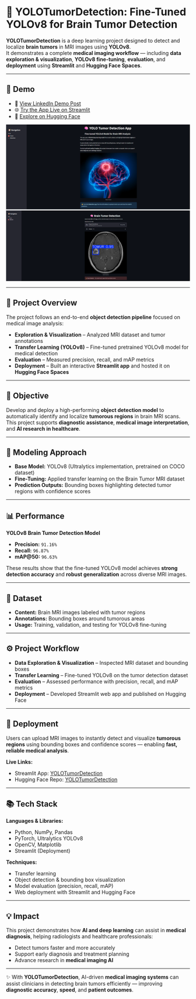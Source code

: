 # **🧠 YOLOTumorDetection: Fine-Tuned YOLOv8 for Brain Tumor Detection**

**YOLOTumorDetection** is a deep learning project designed to detect and localize **brain tumors** in MRI images using **YOLOv8**.  
It demonstrates a complete **medical imaging workflow** — including **data exploration & visualization**, **YOLOv8 fine-tuning**, **evaluation**, and **deployment** using **Streamlit** and **Hugging Face Spaces**.

---

## **🎥 Demo**

- 🔗 [View LinkedIn Demo Post](https://www.linkedin.com/posts/rawan-alwadeya-17948a305_machinelearning-medicalimaging-healthcareai-activity-7381092953752186880-Ul23?utm_source=share&utm_medium=member_desktop&rcm=ACoAAE3YzG0BAZw48kimDDr_guvq8zXgSjDgk_I)  
- 🌐 [Try the App Live on Streamlit](https://yolotumordetection-fny43wuxdseqglmbeudsrx.streamlit.app/)  
- 🤗 [Explore on Hugging Face](https://huggingface.co/RawanAlwadeya/YOLOTumorDetection)  

![App Demo](https://github.com/rawan-alwadiya/YOLOTumorDetection/blob/main/YOLO%20Tumor%20Detection%20App.png)  
![Detection Example](https://github.com/rawan-alwadiya/YOLOTumorDetection/blob/main/Brain%20Tumor%20Detection.png)

---

## **📘 Project Overview**

The project follows an end-to-end **object detection pipeline** focused on medical image analysis:  
- **Exploration & Visualization** – Analyzed MRI dataset and tumor annotations  
- **Transfer Learning (YOLOv8)** – Fine-tuned pretrained YOLOv8 model for medical detection  
- **Evaluation** – Measured precision, recall, and mAP metrics  
- **Deployment** – Built an interactive **Streamlit app** and hosted it on **Hugging Face Spaces**

---

## **🎯 Objective**

Develop and deploy a high-performing **object detection model** to automatically identify and localize **tumorous regions** in brain MRI scans.  
This project supports **diagnostic assistance**, **medical image interpretation**, and **AI research in healthcare**.

---

## **🧠 Modeling Approach**

- **Base Model:** YOLOv8 (Ultralytics implementation, pretrained on COCO dataset)  
- **Fine-Tuning:** Applied transfer learning on the Brain Tumor MRI dataset  
- **Prediction Outputs:** Bounding boxes highlighting detected tumor regions with confidence scores  

---

## **📊 Performance**

**YOLOv8 Brain Tumor Detection Model**  
- **Precision:** `91.16%`  
- **Recall:** `96.87%`  
- **mAP@50:** `96.63%`   

These results show that the fine-tuned YOLOv8 model achieves **strong detection accuracy** and **robust generalization** across diverse MRI images.

---

## **📁 Dataset**

- **Content:** Brain MRI images labeled with tumor regions  
- **Annotations:** Bounding boxes around tumorous areas  
- **Usage:** Training, validation, and testing for YOLOv8 fine-tuning  

---

## **⚙️ Project Workflow**

- **Data Exploration & Visualization** – Inspected MRI dataset and bounding boxes  
- **Transfer Learning** – Fine-tuned YOLOv8 on the tumor detection dataset  
- **Evaluation** – Assessed performance with precision, recall, and mAP metrics  
- **Deployment** – Developed Streamlit web app and published on Hugging Face  

---

## **🚀 Deployment**

Users can upload MRI images to instantly detect and visualize **tumorous regions** using bounding boxes and confidence scores — enabling **fast, reliable medical analysis**.

**Live Links:**  
- Streamlit App: [YOLOTumorDetection](https://yolotumordetection-fny43wuxdseqglmbeudsrx.streamlit.app/)  
- Hugging Face Repo: [YOLOTumorDetection](https://huggingface.co/RawanAlwadeya/YOLOTumorDetection)

---

## **📚 Tech Stack**

**Languages & Libraries:**  
- Python, NumPy, Pandas  
- PyTorch, Ultralytics YOLOv8  
- OpenCV, Matplotlib  
- Streamlit (Deployment)  

**Techniques:**  
- Transfer learning  
- Object detection & bounding box visualization  
- Model evaluation (precision, recall, mAP)  
- Web deployment with Streamlit and Hugging Face  

---

## **💡 Impact**

This project demonstrates how **AI and deep learning** can assist in **medical diagnosis**, helping radiologists and healthcare professionals:  
- Detect tumors faster and more accurately  
- Support early diagnosis and treatment planning  
- Advance research in **medical imaging AI**

---

✨ With **YOLOTumorDetection**, AI-driven **medical imaging systems** can assist clinicians in detecting brain tumors efficiently — improving **diagnostic accuracy**, **speed**, and **patient outcomes**.
